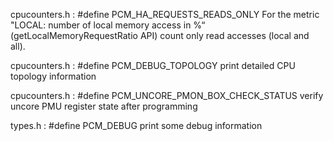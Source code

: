 
cpucounters.h : #define PCM_HA_REQUESTS_READS_ONLY
For the metric "LOCAL: number of local memory access in %“ (getLocalMemoryRequestRatio API) count only read accesses (local and all).

cpucounters.h : #define PCM_DEBUG_TOPOLOGY
print detailed CPU topology information

cpucounters.h : #define PCM_UNCORE_PMON_BOX_CHECK_STATUS
verify uncore PMU register state after programming

types.h : #define PCM_DEBUG
print some debug information



